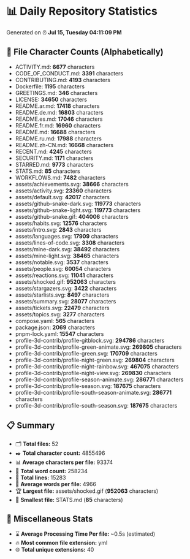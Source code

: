 # 📊 Daily Repository Statistics
Generated on ⏰ **Jul 15, Tuesday 04:11:09 PM**

## 📂 File Character Counts (Alphabetically)
- ACTIVITY.md: **6677** characters
- CODE_OF_CONDUCT.md: **3391** characters
- CONTRIBUTING.md: **4193** characters
- Dockerfile: **1195** characters
- GREETINGS.md: **346** characters
- LICENSE: **34650** characters
- README.ar.md: **17418** characters
- README.de.md: **16803** characters
- README.es.md: **17046** characters
- README.fr.md: **16960** characters
- README.md: **16688** characters
- README.ru.md: **17988** characters
- README.zh-CN.md: **16668** characters
- RECENT.md: **4245** characters
- SECURITY.md: **1171** characters
- STARRED.md: **9773** characters
- STATS.md: **85** characters
- WORKFLOWS.md: **7482** characters
- assets/achievements.svg: **38666** characters
- assets/activity.svg: **23360** characters
- assets/default.svg: **42017** characters
- assets/github-snake-dark.svg: **119773** characters
- assets/github-snake-light.svg: **119773** characters
- assets/github-snake.gif: **404006** characters
- assets/habits.svg: **12576** characters
- assets/intro.svg: **2843** characters
- assets/languages.svg: **17909** characters
- assets/lines-of-code.svg: **3308** characters
- assets/mine-dark.svg: **38492** characters
- assets/mine-light.svg: **38465** characters
- assets/notable.svg: **3537** characters
- assets/people.svg: **60054** characters
- assets/reactions.svg: **11041** characters
- assets/shocked.gif: **952063** characters
- assets/stargazers.svg: **3422** characters
- assets/starlists.svg: **8497** characters
- assets/summary.svg: **28077** characters
- assets/tickets.svg: **22479** characters
- assets/topics.svg: **3277** characters
- compose.yaml: **565** characters
- package.json: **2069** characters
- pnpm-lock.yaml: **15547** characters
- profile-3d-contrib/profile-gitblock.svg: **294786** characters
- profile-3d-contrib/profile-green-animate.svg: **269805** characters
- profile-3d-contrib/profile-green.svg: **170709** characters
- profile-3d-contrib/profile-night-green.svg: **269804** characters
- profile-3d-contrib/profile-night-rainbow.svg: **467075** characters
- profile-3d-contrib/profile-night-view.svg: **269830** characters
- profile-3d-contrib/profile-season-animate.svg: **286771** characters
- profile-3d-contrib/profile-season.svg: **187675** characters
- profile-3d-contrib/profile-south-season-animate.svg: **286771** characters
- profile-3d-contrib/profile-south-season.svg: **187675** characters

## 📋 Summary
- 🗂️ **Total files:** 52
- ✒️ **Total character count:** 4855496
- 📊 **Average characters per file:** 93374
- 📝 **Total word count:** 258234
- 🧾 **Total lines:** 15283
- 📐 **Average words per file:** 4966
- 🏆 **Largest file:** assets/shocked.gif (**952063** characters)
- 🥉 **Smallest file:** STATS.md (**85** characters)

## 🌟 Miscellaneous Stats
- ⌛ **Average Processing Time Per file:** ~0.5s (estimated)
- 🔥 **Most common file extension:** yml
- 🌐 **Total unique extensions:** 40
